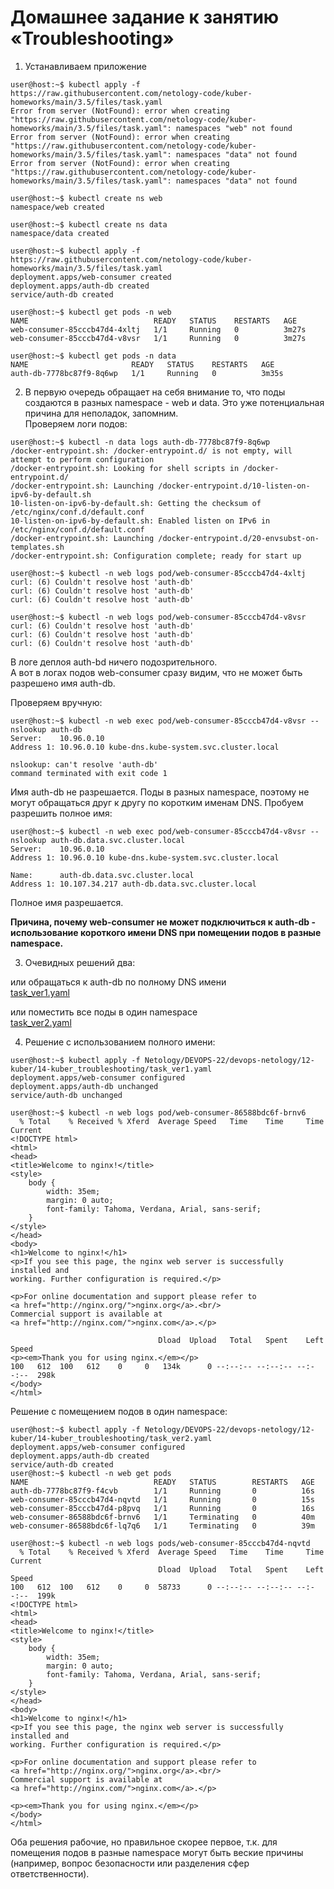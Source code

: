 # Домашнее задание к занятию «Troubleshooting»

1. Устанавливаем приложение
```console
user@host:~$ kubectl apply -f https://raw.githubusercontent.com/netology-code/kuber-homeworks/main/3.5/files/task.yaml
Error from server (NotFound): error when creating "https://raw.githubusercontent.com/netology-code/kuber-homeworks/main/3.5/files/task.yaml": namespaces "web" not found
Error from server (NotFound): error when creating "https://raw.githubusercontent.com/netology-code/kuber-homeworks/main/3.5/files/task.yaml": namespaces "data" not found
Error from server (NotFound): error when creating "https://raw.githubusercontent.com/netology-code/kuber-homeworks/main/3.5/files/task.yaml": namespaces "data" not found

user@host:~$ kubectl create ns web
namespace/web created

user@host:~$ kubectl create ns data
namespace/data created

user@host:~$ kubectl apply -f https://raw.githubusercontent.com/netology-code/kuber-homeworks/main/3.5/files/task.yaml
deployment.apps/web-consumer created
deployment.apps/auth-db created
service/auth-db created

user@host:~$ kubectl get pods -n web
NAME                            READY   STATUS    RESTARTS   AGE
web-consumer-85cccb47d4-4xltj   1/1     Running   0          3m27s
web-consumer-85cccb47d4-v8vsr   1/1     Running   0          3m27s

user@host:~$ kubectl get pods -n data
NAME                       READY   STATUS    RESTARTS   AGE
auth-db-7778bc87f9-8q6wp   1/1     Running   0          3m35s

```

2. В первую очередь обращает на себя внимание то, что поды создаются в разных namespace - web и data. Это уже потенциальная причина для неполадок, запомним.</br>
Проверяем логи подов:
```console
user@host:~$ kubectl -n data logs auth-db-7778bc87f9-8q6wp
/docker-entrypoint.sh: /docker-entrypoint.d/ is not empty, will attempt to perform configuration
/docker-entrypoint.sh: Looking for shell scripts in /docker-entrypoint.d/
/docker-entrypoint.sh: Launching /docker-entrypoint.d/10-listen-on-ipv6-by-default.sh
10-listen-on-ipv6-by-default.sh: Getting the checksum of /etc/nginx/conf.d/default.conf
10-listen-on-ipv6-by-default.sh: Enabled listen on IPv6 in /etc/nginx/conf.d/default.conf
/docker-entrypoint.sh: Launching /docker-entrypoint.d/20-envsubst-on-templates.sh
/docker-entrypoint.sh: Configuration complete; ready for start up

user@host:~$ kubectl -n web logs pod/web-consumer-85cccb47d4-4xltj  
curl: (6) Couldn't resolve host 'auth-db'
curl: (6) Couldn't resolve host 'auth-db'
curl: (6) Couldn't resolve host 'auth-db'

user@host:~$ kubectl -n web logs pod/web-consumer-85cccb47d4-v8vsr
curl: (6) Couldn't resolve host 'auth-db'
curl: (6) Couldn't resolve host 'auth-db'
curl: (6) Couldn't resolve host 'auth-db'

```

В логе деплоя auth-bd ничего подозрительного.</br>
А вот в логах подов web-consumer сразу видим, что не может быть разрешено имя auth-db.</br>

Проверяем вручную:
```console
user@host:~$ kubectl -n web exec pod/web-consumer-85cccb47d4-v8vsr -- nslookup auth-db
Server:    10.96.0.10
Address 1: 10.96.0.10 kube-dns.kube-system.svc.cluster.local

nslookup: can't resolve 'auth-db'
command terminated with exit code 1
```

Имя auth-db не разрешается. Поды в разных namespace, поэтому не могут обращаться друг к другу по коротким именам DNS.
Пробуем разрешить полное имя:
```console
user@host:~$ kubectl -n web exec pod/web-consumer-85cccb47d4-v8vsr -- nslookup auth-db.data.svc.cluster.local
Server:    10.96.0.10
Address 1: 10.96.0.10 kube-dns.kube-system.svc.cluster.local

Name:      auth-db.data.svc.cluster.local
Address 1: 10.107.34.217 auth-db.data.svc.cluster.local
```
Полное имя разрешается.</br>

**Причина, почему web-consumer не может подключиться к auth-db - использование короткого имени DNS при помещении подов в разные namespace.**

3. Очевидных решений два: </br>

или обращаться к auth-db по полному DNS имени </br>
[task_ver1.yaml](./12-kuber/14-kuber_troubleshooting/task_ver1.yaml)</br>

или поместить все поды в один namespace </br>
[task_ver2.yaml](./12-kuber/14-kuber_troubleshooting/task_ver2.yaml)</br>

4. Решение с использованием полного имени:
```console
user@host:~$ kubectl apply -f Netology/DEVOPS-22/devops-netology/12-kuber/14-kuber_troubleshooting/task_ver1.yaml 
deployment.apps/web-consumer configured
deployment.apps/auth-db unchanged
service/auth-db unchanged

user@host:~$ kubectl -n web logs pod/web-consumer-86588bdc6f-brnv6
  % Total    % Received % Xferd  Average Speed   Time    Time     Time  Current
<!DOCTYPE html>
<html>
<head>
<title>Welcome to nginx!</title>
<style>
    body {
        width: 35em;
        margin: 0 auto;
        font-family: Tahoma, Verdana, Arial, sans-serif;
    }
</style>
</head>
<body>
<h1>Welcome to nginx!</h1>
<p>If you see this page, the nginx web server is successfully installed and
working. Further configuration is required.</p>

<p>For online documentation and support please refer to
<a href="http://nginx.org/">nginx.org</a>.<br/>
Commercial support is available at
<a href="http://nginx.com/">nginx.com</a>.</p>

                                 Dload  Upload   Total   Spent    Left  Speed
<p><em>Thank you for using nginx.</em></p>
100   612  100   612    0     0   134k      0 --:--:-- --:--:-- --:--:--  298k
</body>
</html>

```

Решение с помещением подов в один namespace:
```console
user@host:~$ kubectl apply -f Netology/DEVOPS-22/devops-netology/12-kuber/14-kuber_troubleshooting/task_ver2.yaml 
deployment.apps/web-consumer configured
deployment.apps/auth-db created
service/auth-db created
user@host:~$ kubectl -n web get pods
NAME                            READY   STATUS        RESTARTS   AGE
auth-db-7778bc87f9-f4cvb        1/1     Running       0          16s
web-consumer-85cccb47d4-nqvtd   1/1     Running       0          15s
web-consumer-85cccb47d4-p8pvq   1/1     Running       0          16s
web-consumer-86588bdc6f-brnv6   1/1     Terminating   0          40m
web-consumer-86588bdc6f-lq7q6   1/1     Terminating   0          39m

user@host:~$ kubectl -n web logs pods/web-consumer-85cccb47d4-nqvtd
  % Total    % Received % Xferd  Average Speed   Time    Time     Time  Current
                                 Dload  Upload   Total   Spent    Left  Speed
100   612  100   612    0     0  58733      0 --:--:-- --:--:-- --:--:--  199k
<!DOCTYPE html>
<html>
<head>
<title>Welcome to nginx!</title>
<style>
    body {
        width: 35em;
        margin: 0 auto;
        font-family: Tahoma, Verdana, Arial, sans-serif;
    }
</style>
</head>
<body>
<h1>Welcome to nginx!</h1>
<p>If you see this page, the nginx web server is successfully installed and
working. Further configuration is required.</p>

<p>For online documentation and support please refer to
<a href="http://nginx.org/">nginx.org</a>.<br/>
Commercial support is available at
<a href="http://nginx.com/">nginx.com</a>.</p>

<p><em>Thank you for using nginx.</em></p>
</body>
</html>

```

Оба решения рабочие, но правильное скорее первое, т.к. для помещения подов в разные namespace могут быть веские причины (например, вопрос безопасности или разделения сфер ответственности).